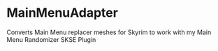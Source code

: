# MainMenuAdapter
Converts Main Menu replacer meshes for Skyrim to work with my Main Menu Randomizer SKSE Plugin
